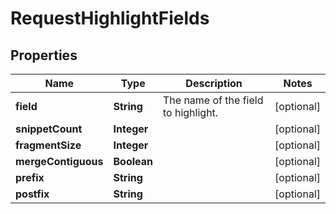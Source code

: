 
# RequestHighlightFields

## Properties
Name | Type | Description | Notes
------------ | ------------- | ------------- | -------------
**field** | **String** | The name of the field to highlight. |  [optional]
**snippetCount** | **Integer** |  |  [optional]
**fragmentSize** | **Integer** |  |  [optional]
**mergeContiguous** | **Boolean** |  |  [optional]
**prefix** | **String** |  |  [optional]
**postfix** | **String** |  |  [optional]



